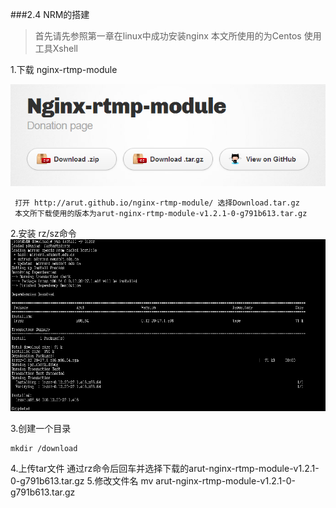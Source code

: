 ###2.4 NRM的搭建
>首先请先参照第一章在linux中成功安装nginx
本文所使用的为Centos
使用工具Xshell

1.下载 nginx-rtmp-module

![](/assets/微信截图_20180122115733.png)
```
 打开 http://arut.github.io/nginx-rtmp-module/ 选择Download.tar.gz
 本文所下载使用的版本为arut-nginx-rtmp-module-v1.2.1-0-g791b613.tar.gz
```
 
2.安装 rz/sz命令
 ![](/assets/微信截图_20180122120032.png)
  
3.创建一个目录

```
mkdir /download
```
4.上传tar文件
  通过rz命令后回车并选择下载的arut-nginx-rtmp-module-v1.2.1-0-g791b613.tar.gz
5.修改文件名
mv arut-nginx-rtmp-module-v1.2.1-0-g791b613.tar.gz


